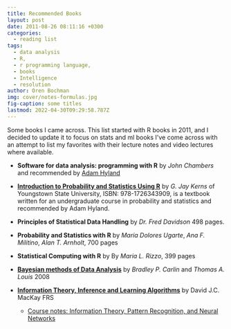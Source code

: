 ```yaml
---
title: Recommended Books
layout: post
date: 2011-08-26 08:11:16 +0300
categories:
  - reading list
tags:
  - data analysis
  - R,
  - r programming language,
  - books
  - Intelligence
  - resolution
author: Oren Bochman
img: cover/notes-formulas.jpg
fig-caption: some titles
lastmod: 2022-04-30T09:29:58.787Z
---
```


Some books I came across. This list started with R books in 2011, and I decided to update it to focus on stats and ml books I've come across with an attempt to list my favorites with their lecture notes and video lectures where available.

- **Software for data analysis: programming with R** by *John Chambers* and recommended by [Adam Hyland](https://en.wikipedia.org/wiki/User:Protonk)
- **[Introduction to Probability and Statistics Using R](https://www.nongnu.org/ipsur/)** by *G. Jay Kerns* of Youngstown State University, ISBN: 978-1726343909, is a textbook written for an undergraduate course in probability and statistics and recommended by Adam Hyland.


- **Principles of Statistical Data Handling** by *Dr. Fred Davidson* 498 pages.
- **Probability and Statistics with R** by *María Dolores Ugarte*, *Ana F. Militino*, *Alan T. Arnholt*, 700 pages
- **Statistical Computing with R** by By *Maria L. Rizzo*, 399 pages
- **[Bayesian methods of Data Analysis](https://www.routledge.com/Bayesian-Methods-for-Data-Analysis/Carlin-Louis/p/book/9781584886976)** by *Bradley P. Carlin* and *Thomas A. Louis* 2008 
- **[Information Theory, Inference and Learning Algorithms](https://www.inference.org.uk/itprnn/book.pdf)** by David J.C. MacKay FRS
    - [Course notes: Information Theory, Pattern Recognition, and Neural Networks](http://videolectures.net/mackay_course_01/)